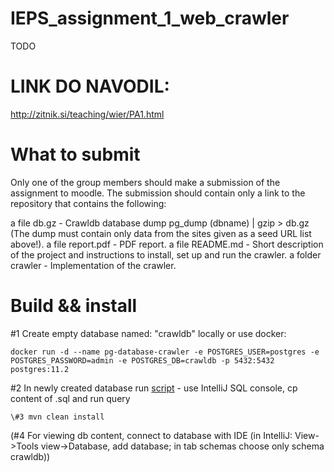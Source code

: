 # IEPS_assignment_1_web_crawler
TODO


# LINK DO NAVODIL:
http://zitnik.si/teaching/wier/PA1.html

# What to submit

Only one of the group members should make a submission of the assignment to moodle. The submission should contain only a link to the repository that contains the following:

a file db.gz - Crawldb database dump pg_dump (dbname) | gzip > db.gz (The dump must contain only data from the sites given as a seed URL list above!).
a file report.pdf - PDF report.
a file README.md - Short description of the project and instructions to install, set up and run the crawler.
a folder crawler - Implementation of the crawler.

# Build && install

\#1 Create empty database named: "crawldb" locally or use docker: 
```
docker run -d --name pg-database-crawler -e POSTGRES_USER=postgres -e POSTGRES_PASSWORD=admin -e POSTGRES_DB=crawldb -p 5432:5432 postgres:11.2
```

\#2 In newly created database run [script](http://zitnik.si/teaching/wier/data/pa1/crawldb.sql) - use IntelliJ SQL console, cp content of .sql and run query

```
\#3 mvn clean install
```

(\#4 For viewing db content, connect to database with IDE (in IntelliJ: View->Tools view->Database, add database; in tab schemas choose only schema crawldb))
